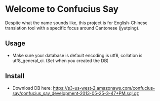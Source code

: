 Welcome to Confucius Say
==============================
Despite what the name sounds like, this project is for English-Chinese translation tool with a specific focus around Cantonese (jyutping).


Usage
------------------------------
* Make sure your database is default encoding is utf8, collation is utf8_general_ci. (Set when you created the DB)

Install
------------------------------
* Download DB here: https://s3-us-west-2.amazonaws.com/confucius-say/confucius_say_development-2013-05-25-3-47+PM.sql.gz